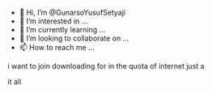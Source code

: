 - 👋 Hi, I’m @GunarsoYusufSetyaji
- 👀 I’m interested in ...
- 🌱 I’m currently learning ...
- 💞️ I’m looking to collaborate on ...
- 📫 How to reach me ...

<!---
GunarsoYusufSetyaji/GunarsoYusufSetyaji is a ✨ special ✨ repository because its `README.md` (this file) appears on your GitHub profile.
You can click the Preview link to take a look at your changes.
--->i want to join downloading for in the quota of internet just a
 it all 
 
